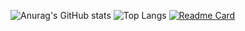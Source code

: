 ![Anurag's GitHub stats](https://github-readme-stats.vercel.app/api?username=ProjectCrytos&theme=dark&show_icons=true)
![Top Langs](https://github-readme-stats.vercel.app/api/top-langs/?username=ProjectCrytos&layout=compact&theme=dark)
[![Readme Card](https://github-readme-stats.vercel.app/api/pin/?username=ProjectCrytos&theme=dark&repo=ProjectCrytos)](https://github.com/anuraghazra/github-readme-stats)
